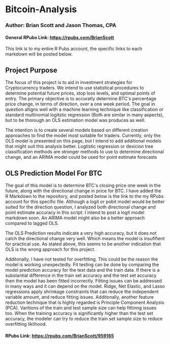 # Bitcoin-Analysis
### Author: Brian Scott and Jason Thomas, CPA

#### General RPubs Link: https://rpubs.com/BrianScott
This link is to my entire R Pubs account, the specific links to each markdown will be posted below.

## Project Purpose

The focus of this project is to aid in investment strategies for Cryptocurrency traders. We intend to use statistical procedures to determine potential future prices, stop loss levels, and optimal points of entry. The primary objective is to accuratly determine BTC's percentage price change, in terms of direction, over a one week period. The goal in question alligns well with  a machine learning technique like classification or standard multinomial logitstic regression (Both are similar in many aspects), but to be thorough an OLS estimation model was produces as well. 

The intention is to create several models based on different creation approaches to find the model most suitable for traders. Currently, only the OLS model is presented on this page, but I intend to add additional models that might suit this analysis better. Logtistic regression or desicion tree classification methods are stronger methods to use to determine directional change, and an ARIMA model could be used for point estimate forecasts

## OLS Prediction Model For BTC
The goal of this model is to determine BTC's closing price one week in the future, along with the directional change in price for BTC. I have added the R Markdown to the repository, and posted below is the link to the my RPubs account for this specific file.  Although a logit or pobit model would be better suited for the direction question, I analyzed both directional change and point estimate accuracy in this script. I intend to post a logit model markdown soon. An ARIMA model might also be a better approach compared to lagged OLS.

The OLS Prediction results indicate a very high accuracy, but it does not catch the directional change very well. Which means the model is insufifient for practical use. As stated above, this seems to be another indication that OLS is the wrong approach for this project. 

Additonally, I have not tested for overfitting. This could be the reason the model is working unexpectedly. Fit testing can be done by comparing the model prediction accuracy for the test data and the train data. If there is a substantial difference in the train set accuracy and the test set accuracy then the model has been fitted incorrectly. Fitting issues can be addressed in many ways and it can depend on the model. Ridge, Net Elastic, and Lasso regressions apply shrinkage constraints that can reduce the independent variable amount, and reduce fitting issues. Additonally, another feature reduction technique that is highly regarded is Principle Component Analysis (PCA). Varitions of the train and test sample size can help fittinng issues too. When the training accuracy is significantly higher than the test set accuracy, the modeler can try to reduce the train set sample size to reduce overfitting liklihood. 


#### RPubs Link: https://rpubs.com/BrianScott/959165
